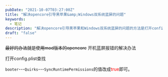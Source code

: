 ```yaml
---
pubDate: "2021-10-07T03:27:00Z"
title: "解决opencore引导黑苹果&amp;Windows双系统蓝屏的问题"
keywords:
  - 笔记
description: "解决opencore引导黑苹果和Windows双系统蓝屏的问题的方法是打开config.plist文件，找到booter---Quirks---SyncRuntimePermissions的值，将其改为true即可。"
draft: "false"
---
```


<p><del>最好的办法就是使用mod版本的opencore</del>
开机蓝屏报错的解决办法</p>
<p>打开config.plist查找<span style="color:red;"></span></p>
<p><code>booter</code>---<code>Quirks</code>---<code>SyncRuntimePermissions</code>的值改成<span style="color:red;">true</span>即可。</p>
